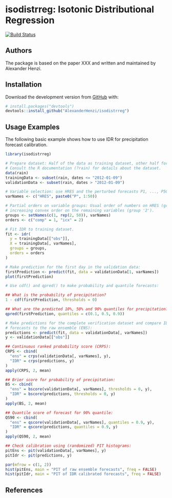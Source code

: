 
<!-- README.md is generated from README.Rmd. Please edit that file -->

# isodistrreg: Isotonic Distributional Regression

<!-- badges: start -->

[![Build
Status](https://travis-ci.com/AlexanderHenzi/isodistrreg.svg?token=1kfJSpfJj96s5n1DwsiP&branch=master)](https://travis-ci.com/AlexanderHenzi/isodistrreg)
<!-- badges: end -->

## Authors

The package is based on the paper XXX and written and maintained by
Alexander Henzi.

## Installation

Download the development version from [GitHub](https://github.com/)
with:

``` r
# install.packages("devtools")
devtools::install_github("AlexanderHenzi/isodistrreg")
```

## Usage Examples

The following basic example shows how to use IDR for precipitation
forecast calibration.

``` r
library(isodistrreg)

# Prepare dataset: Half of the data as training dataset, other half for validation.
# Consult the R documentation (?rain) for details about the dataset.
data(rain)
trainingData <- subset(rain, dates <= "2012-01-09")
validationData <- subset(rain, dates > "2012-01-09")

# Variable selection: use HRES and the perturbed forecasts P1, ..., P50
varNames <- c("HRES", paste0("P", 1:50))

# Partial orders on variable groups: Usual order of numbers on HRES (group '1') and
# increasing convex order on the remaining variables (group '2').
groups <- setNames(c(1, rep(2, 50)), varNames)
orders <- c("comp" = 1, "icx" = 2)

# Fit IDR to training dataset.
fit <- idr(
  y = trainingData[["obs"]],
  X = trainingData[, varNames],
  groups = groups,
  orders = orders
)

# Make prediction for the first day in the validation data:
firstPrediction <- predict(fit, data = validationData[1, varNames])
plot(firstPrediction)

# Use cdf() and qpred() to make probability and quantile forecasts:

## What is the probability of precipitation?
1 - cdf(firstPrediction, thresholds = 0)

## What are the predicted 10%, 50% and 90% quantiles for precipitation?
qpred(firstPrediction, quantiles = c(0.1, 0.5, 0.9))

# Make predictions for the complete verification dataset and compare IDR calibrated
# forecasts to the raw ensemble (ENS):
predictions <- predict(fit, data = validationData[, varNames])
y <- validationData[["obs"]]

## Continuous ranked probability score (CRPS):
CRPS <- cbind(
  "ens" = crps(validationData[, varNames], y),
  "IDR" = crps(predictions, y)
)
apply(CRPS, 2, mean)

## Brier score for probability of precipitation:
BS <- cbind(
  "ens" = bscore(validationData[, varNames], thresholds = 0, y),
  "IDR" = bscore(predictions, thresholds = 0, y)
)
apply(BS, 2, mean)

## Quantile score of forecast for 90% quantile:
QS90 <- cbind(
  "ens" = qscore(validationData[, varNames], quantiles = 0.9, y),
  "IDR" = qscore(predictions, quantiles = 0.9, y)
)
apply(QS90, 2, mean)

## Check calibration using (randomized) PIT histograms:
pitEns <- pit(validationData[, varNames], y)
pitIdr <- pit(predictions, y)

par(mfrow = c(1, 2))
hist(pitEns, main = "PIT of raw ensemble forecasts", freq = FALSE)
hist(pitIdr, main = "PIT of IDR calibrated forecasts", freq = FALSE)
```

## References
